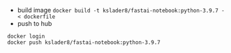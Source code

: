 - build image
```docker build -t kslader8/fastai-notebook:python-3.9.7 - < dockerfile```
- push to hub
```
docker login
docker push kslader8/fastai-notebook:python-3.9.7
```
